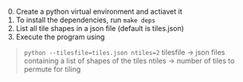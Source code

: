 0. Create a python virtual environment and actiavet it
1. To install the dependencies, run `make deps`
2. List all tile shapes in a json file (default is tiles.json)
3. Execute the program using 
> `python --tilesfile=tiles.json ntiles=2`
> tilesfile -> json files containing a list of shapes of the tiles
> ntiles -> number of tiles to permute for tiling



